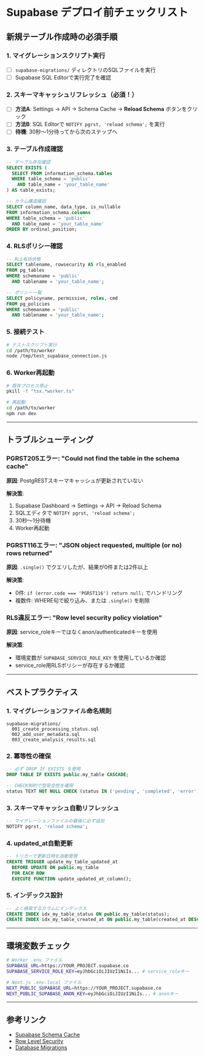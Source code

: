 # Supabase デプロイ前チェックリスト

## 新規テーブル作成時の必須手順

### 1. マイグレーションスクリプト実行
- [ ] `supabase-migrations/` ディレクトリのSQLファイルを実行
- [ ] Supabase SQL Editorで実行完了を確認

### 2. スキーマキャッシュリフレッシュ（必須！）
- [ ] **方法A**: Settings → API → Schema Cache → **Reload Schema** ボタンをクリック
- [ ] **方法B**: SQL Editorで `NOTIFY pgrst, 'reload schema';` を実行
- [ ] **待機**: 30秒〜1分待ってから次のステップへ

### 3. テーブル作成確認
```sql
-- テーブル存在確認
SELECT EXISTS (
  SELECT FROM information_schema.tables
  WHERE table_schema = 'public'
    AND table_name = 'your_table_name'
) AS table_exists;

-- カラム構造確認
SELECT column_name, data_type, is_nullable
FROM information_schema.columns
WHERE table_schema = 'public'
  AND table_name = 'your_table_name'
ORDER BY ordinal_position;
```

### 4. RLSポリシー確認
```sql
-- RLS有効状態
SELECT tablename, rowsecurity AS rls_enabled
FROM pg_tables
WHERE schemaname = 'public'
  AND tablename = 'your_table_name';

-- ポリシー一覧
SELECT policyname, permissive, roles, cmd
FROM pg_policies
WHERE schemaname = 'public'
  AND tablename = 'your_table_name';
```

### 5. 接続テスト
```bash
# テストスクリプト実行
cd /path/to/worker
node /tmp/test_supabase_connection.js
```

### 6. Worker再起動
```bash
# 既存プロセス停止
pkill -f "tsx.*worker.ts"

# 再起動
cd /path/to/worker
npm run dev
```

---

## トラブルシューティング

### PGRST205エラー: "Could not find the table in the schema cache"

**原因**: PostgRESTスキーマキャッシュが更新されていない

**解決策**:
1. Supabase Dashboard → Settings → API → Reload Schema
2. SQLエディタで `NOTIFY pgrst, 'reload schema';`
3. 30秒〜1分待機
4. Worker再起動

### PGRST116エラー: "JSON object requested, multiple (or no) rows returned"

**原因**: `.single()` でクエリしたが、結果が0件または2件以上

**解決策**:
- 0件: `if (error.code === 'PGRST116') return null;` でハンドリング
- 複数件: WHERE句で絞り込み、または `.single()` を削除

### RLS違反エラー: "Row level security policy violation"

**原因**: service_roleキーではなくanon/authenticatedキーを使用

**解決策**:
- 環境変数が `SUPABASE_SERVICE_ROLE_KEY` を使用しているか確認
- service_role用RLSポリシーが存在するか確認

---

## ベストプラクティス

### 1. マイグレーションファイル命名規則
```
supabase-migrations/
  001_create_processing_status.sql
  002_add_user_metadata.sql
  003_create_analysis_results.sql
```

### 2. 冪等性の確保
```sql
-- 必ず DROP IF EXISTS を使用
DROP TABLE IF EXISTS public.my_table CASCADE;

-- CHECK制約で型安全性を確保
status TEXT NOT NULL CHECK (status IN ('pending', 'completed', 'error'))
```

### 3. スキーマキャッシュ自動リフレッシュ
```sql
-- マイグレーションファイルの最後に必ず追加
NOTIFY pgrst, 'reload schema';
```

### 4. updated_at自動更新
```sql
-- トリガーで更新日時を自動管理
CREATE TRIGGER update_my_table_updated_at
  BEFORE UPDATE ON public.my_table
  FOR EACH ROW
  EXECUTE FUNCTION update_updated_at_column();
```

### 5. インデックス設計
```sql
-- よく検索するカラムにインデックス
CREATE INDEX idx_my_table_status ON public.my_table(status);
CREATE INDEX idx_my_table_created_at ON public.my_table(created_at DESC);
```

---

## 環境変数チェック

```bash
# Worker .env ファイル
SUPABASE_URL=https://YOUR_PROJECT.supabase.co
SUPABASE_SERVICE_ROLE_KEY=eyJhbGciOiJIUzI1NiIs... # service_roleキー

# Next.js .env.local ファイル
NEXT_PUBLIC_SUPABASE_URL=https://YOUR_PROJECT.supabase.co
NEXT_PUBLIC_SUPABASE_ANON_KEY=eyJhbGciOiJIUzI1NiIs... # anonキー
```

---

## 参考リンク

- [Supabase Schema Cache](https://supabase.com/docs/guides/api/schema-cache)
- [Row Level Security](https://supabase.com/docs/guides/auth/row-level-security)
- [Database Migrations](https://supabase.com/docs/guides/cli/local-development#database-migrations)

